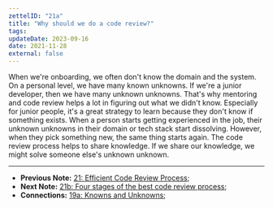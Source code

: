 ```yaml
---
zettelID: "21a"
title: "Why should we do a code review?"
tags:
updateDate: 2023-09-16
date: 2021-11-28
external: false
---
```


When we're onboarding, we often don't know the domain and the system. On a personal level, we have many known unknowns. If we're a junior developer, then we have many unknown unknowns. That's why mentoring and code review helps a lot in figuring out what we didn't know. Especially for junior people, it's a great strategy to learn because they don't know if something exists. When a person starts getting experienced in the job, their unknown unknowns in their domain or tech stack start dissolving. However, when they pick something new, the same thing starts again. The code review process helps to share knowledge. If we share our knowledge, we might solve someone else's unknown unknown.

---

- **Previous Note:** [21: Efficient Code Review Process](/notes/21/);
- **Next Note:** [21b: Four stages of the best code review process](/notes/21b/);
- **Connections:** [19a: Knowns and Unknowns](/notes/19a/);
